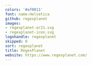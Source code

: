```yaml
---
colors: '#af0011'
font: name:Helvetica
github: regexplanet
images:
- regexplanet-ar21.svg
- regexplanet-icon.svg
logohandle: regexplanet
skipped: 0
sort: regexplanet
title: RegexPlanet
website: https://www.regexplanet.com/
---
```

